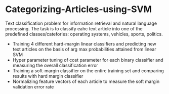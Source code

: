 # Categorizing-Articles-using-SVM
Text classification problem for information retrieval and natural language processing. The task is to classify eahc text article into one of the predefined classes/catefories: operating systems, vehicles, sports, politics. 
- Training 4 different hard-margin linear classifiers and predicting new text articles on the basis of arg max probabilities attained from linear SVM
- Hyper parameter tuning of cost parameter for each binary classifier and measuring the overall classification error
- Training a soft-margin classifier on the entire training set and comparing results with hard margin classifier
- Normalizing feature vectors of each article to measure the soft margin validation error rate 
